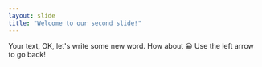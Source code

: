 ```yaml
---
layout: slide
title: "Welcome to our second slide!"
---
```

Your text, OK, let's write some new word. How about 😀
Use the left arrow to go back!
